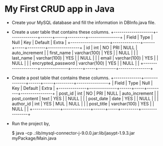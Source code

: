 # My First CRUD app in Java

*  Create your MySQL database and fill the information in DBInfo.java file.

*  Create a user table that contains these columns.
   +--------------------+--------------+------+-----+---------+----------------+
   | Field              | Type         | Null | Key | Default | Extra          |
   +--------------------+--------------+------+-----+---------+----------------+
   | id                 | int          | NO   | PRI | NULL    | auto_increment |
   | first_name         | varchar(100) | YES  |     | NULL    |                |
   | last_name          | varchar(100) | YES  |     | NULL    |                |
   | email              | varchar(100) | YES  |     | NULL    |                |
   | encrypted_password | varchar(100) | YES  |     | NULL    |                |
   +--------------------+--------------+------+-----+---------+----------------+

*  Create a post table that contains these columns.
   +--------------+--------------+------+-----+---------+----------------+
   | Field        | Type         | Null | Key | Default | Extra          |
   +--------------+--------------+------+-----+---------+----------------+
   | post_id      | int          | NO   | PRI | NULL    | auto_increment |
   | post_content | text         | YES  |     | NULL    |                |
   | post_date    | date         | YES  |     | NULL    |                |
   | author_id    | int          | YES  | MUL | NULL    |                |
   | post_title   | varchar(100) | YES  |     | NULL    |                |
   +--------------+--------------+------+-----+---------+----------------+

*  Run the project by,

   $ java -cp .:lib/mysql-connector-j-9.0.0.jar:lib/jasypt-1.9.3.jar myPackage/Main.java
